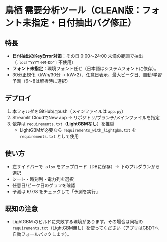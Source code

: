 # 鳥栖 需要分析ツール（CLEAN版：フォント未指定・日付抽出バグ修正）

## 特長
- **日付抽出のKeyError対策**：その日 0:00〜24:00 未満の範囲で抽出（`.loc["YYYY-MM-DD"]` 不使用）
- **フォント未指定**：環境フォント任せ（日本語はシステムフォントに依存）。
- 30分正規化（kWh/30分 → kW×2）、任意日表示、最大ピーク日、自動/学習予測（6〜8は解析時に選択）

## デプロイ
1. 本フォルダをGitHubにpush（メインファイルは `app.py`）
2. Streamlit CloudでNew app → リポジトリ/ブランチ/メインファイルを指定
3. 依存は `requirements.txt`（**LightGBMなし**）を推奨  
   - LightGBMが必要なら `requirements_with_lightgbm.txt` を `requirements.txt` として使用

## 使い方
- 左サイドバーで `.xlsx` をアップロード（DBに保存）→ 下のプルダウンから選択
- シート・時刻列・電力列を選択
- 任意日/ピーク日のグラフを確認
- 予測は 6/7/8 をチェックして「予測を実行」

## 既知の注意
- LightGBM のビルドに失敗する環境があります。その場合は同梱の `requirements.txt`（LightGBM無し）を使ってください（アプリはGBDTへ自動フォールバックします）。